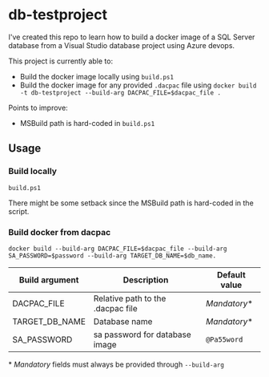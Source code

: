 # db-testproject

I've created this repo to learn how to build a docker image of a SQL Server database from a Visual Studio database project using Azure devops.

This project is currently able to:
- Build the docker image locally using `build.ps1`
- Build the docker image for any provided `.dacpac` file using `docker build -t db-testproject --build-arg DACPAC_FILE=$dacpac_file .`

Points to improve:
- MSBuild path is hard-coded in `build.ps1`

## Usage
### Build locally
```build.ps1```

There might be some setback since the MSBuild path is hard-coded in the script.

### Build docker from dacpac
````docker build --build-arg DACPAC_FILE=$dacpac_file --build-arg SA_PASSWORD=$password --build-arg TARGET_DB_NAME=$db_name.````

| Build argument | Description | Default value |
|----------------|-------------|---------------|
| DACPAC_FILE    | Relative path to the .dacpac file | *Mandatory** |
| TARGET_DB_NAME | Database name | *Mandatory** |
| SA_PASSWORD    | sa password for database image | `@Pa55word` |

\* *Mandatory* fields must always be provided through `--build-arg`